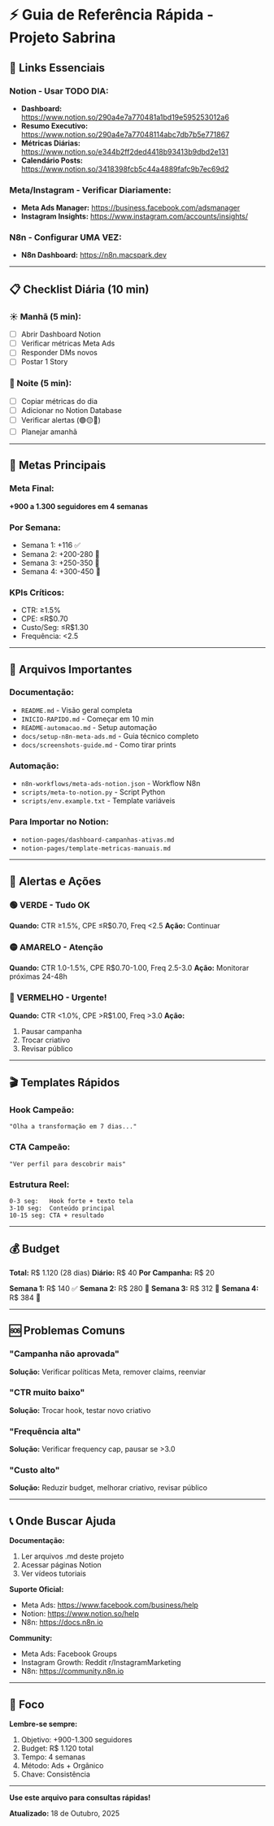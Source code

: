 # ⚡ Guia de Referência Rápida - Projeto Sabrina

## 🔗 Links Essenciais

### Notion - Usar TODO DIA:
- **Dashboard:** https://www.notion.so/290a4e7a770481a1bd19e595253012a6
- **Resumo Executivo:** https://www.notion.so/290a4e7a77048114abc7db7b5e771867
- **Métricas Diárias:** https://www.notion.so/e344b2ff2ded4418b93413b9dbd2e131
- **Calendário Posts:** https://www.notion.so/3418398fcb5c44a4889fafc9b7ec69d2

### Meta/Instagram - Verificar Diariamente:
- **Meta Ads Manager:** https://business.facebook.com/adsmanager
- **Instagram Insights:** https://www.instagram.com/accounts/insights/

### N8n - Configurar UMA VEZ:
- **N8n Dashboard:** https://n8n.macspark.dev

---

## 📋 Checklist Diária (10 min)

### ☀️ Manhã (5 min):
- [ ] Abrir Dashboard Notion
- [ ] Verificar métricas Meta Ads
- [ ] Responder DMs novos
- [ ] Postar 1 Story

### 🌙 Noite (5 min):
- [ ] Copiar métricas do dia
- [ ] Adicionar no Notion Database
- [ ] Verificar alertas (🟢🟡🔴)
- [ ] Planejar amanhã

---

## 🎯 Metas Principais

### Meta Final:
**+900 a 1.300 seguidores em 4 semanas**

### Por Semana:
- Semana 1: +116 ✅
- Semana 2: +200-280 🔵
- Semana 3: +250-350 📅
- Semana 4: +300-450 📅

### KPIs Críticos:
- CTR: ≥1.5%
- CPE: ≤R$0.70
- Custo/Seg: ≤R$1.30
- Frequência: <2.5

---

## 📁 Arquivos Importantes

### Documentação:
- `README.md` - Visão geral completa
- `INICIO-RAPIDO.md` - Começar em 10 min
- `README-automacao.md` - Setup automação
- `docs/setup-n8n-meta-ads.md` - Guia técnico completo
- `docs/screenshots-guide.md` - Como tirar prints

### Automação:
- `n8n-workflows/meta-ads-notion.json` - Workflow N8n
- `scripts/meta-to-notion.py` - Script Python
- `scripts/env.example.txt` - Template variáveis

### Para Importar no Notion:
- `notion-pages/dashboard-campanhas-ativas.md`
- `notion-pages/template-metricas-manuais.md`

---

## 🚦 Alertas e Ações

### 🟢 VERDE - Tudo OK
**Quando:** CTR ≥1.5%, CPE ≤R$0.70, Freq <2.5
**Ação:** Continuar

### 🟡 AMARELO - Atenção
**Quando:** CTR 1.0-1.5%, CPE R$0.70-1.00, Freq 2.5-3.0
**Ação:** Monitorar próximas 24-48h

### 🔴 VERMELHO - Urgente!
**Quando:** CTR <1.0%, CPE >R$1.00, Freq >3.0
**Ação:** 
1. Pausar campanha
2. Trocar criativo
3. Revisar público

---

## 🎬 Templates Rápidos

### Hook Campeão:
```
"Olha a transformação em 7 dias..."
```

### CTA Campeão:
```
"Ver perfil para descobrir mais"
```

### Estrutura Reel:
```
0-3 seg:   Hook forte + texto tela
3-10 seg:  Conteúdo principal
10-15 seg: CTA + resultado
```

---

## 💰 Budget

**Total:** R$ 1.120 (28 dias)
**Diário:** R$ 40
**Por Campanha:** R$ 20

**Semana 1:** R$ 140 ✅
**Semana 2:** R$ 280 🔵
**Semana 3:** R$ 312 📅
**Semana 4:** R$ 384 📅

---

## 🆘 Problemas Comuns

### "Campanha não aprovada"
**Solução:** Verificar políticas Meta, remover claims, reenviar

### "CTR muito baixo"
**Solução:** Trocar hook, testar novo criativo

### "Frequência alta"
**Solução:** Verificar frequency cap, pausar se >3.0

### "Custo alto"
**Solução:** Reduzir budget, melhorar criativo, revisar público

---

## 📞 Onde Buscar Ajuda

**Documentação:**
1. Ler arquivos .md deste projeto
2. Acessar páginas Notion
3. Ver vídeos tutoriais

**Suporte Oficial:**
- Meta Ads: https://www.facebook.com/business/help
- Notion: https://www.notion.so/help
- N8n: https://docs.n8n.io

**Community:**
- Meta Ads: Facebook Groups
- Instagram Growth: Reddit r/InstagramMarketing
- N8n: https://community.n8n.io

---

## 🎯 Foco

**Lembre-se sempre:**
1. Objetivo: +900-1.300 seguidores
2. Budget: R$ 1.120 total
3. Tempo: 4 semanas
4. Método: Ads + Orgânico
5. Chave: Consistência

---

**Use este arquivo para consultas rápidas!**

**Atualizado:** 18 de Outubro, 2025

